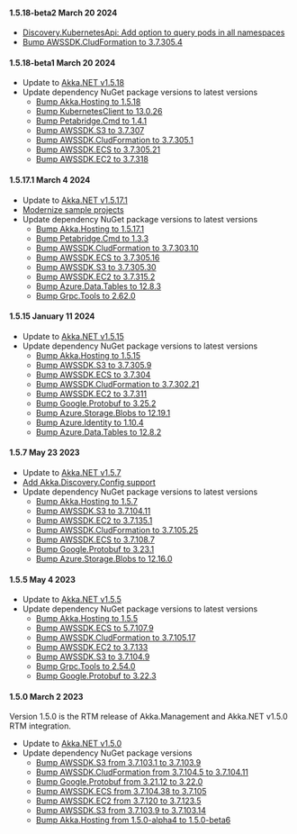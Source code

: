 #### 1.5.18-beta2 March 20 2024 ####

* [Discovery.KubernetesApi: Add option to query pods in all namespaces](https://github.com/akkadotnet/Akka.Management/pull/2421)
* [Bump AWSSDK.CludFormation to 3.7.305.4](https://github.com/akkadotnet/Akka.Management/pull/2430)

#### 1.5.18-beta1 March 20 2024 ####

* Update to [Akka.NET v1.5.18](https://github.com/akkadotnet/akka.net/releases/tag/1.5.18)
* Update dependency NuGet package versions to latest versions
  * [Bump Akka.Hosting to 1.5.18](https://github.com/akkadotnet/Akka.Management/pull/2410)
  * [Bump KubernetesClient to 13.0.26](https://github.com/akkadotnet/Akka.Management/pull/2405)
  * [Bump Petabridge.Cmd to 1.4.1](https://github.com/akkadotnet/Akka.Management/pull/2418)
  * [Bump AWSSDK.S3 to 3.7.307](https://github.com/akkadotnet/Akka.Management/pull/2412)
  * [Bump AWSSDK.CludFormation to 3.7.305.1](https://github.com/akkadotnet/Akka.Management/pull/2416)
  * [Bump AWSSDK.ECS to 3.7.305.21](https://github.com/akkadotnet/Akka.Management/pull/2414)
  * [Bump AWSSDK.EC2 to 3.7.318](https://github.com/akkadotnet/Akka.Management/pull/2417)

#### 1.5.17.1 March 4 2024 ####

* Update to [Akka.NET v1.5.17.1](https://github.com/akkadotnet/akka.net/releases/tag/1.5.17.1)
* [Modernize sample projects](https://github.com/akkadotnet/Akka.Management/pull/2285)
* Update dependency NuGet package versions to latest versions
  * [Bump Akka.Hosting to 1.5.17.1](https://github.com/akkadotnet/Akka.Management/pull/2381)
  * [Bump Petabridge.Cmd to 1.3.3](https://github.com/akkadotnet/Akka.Management/pull/2279)
  * [Bump AWSSDK.CludFormation to 3.7.303.10](https://github.com/akkadotnet/Akka.Management/pull/2373)
  * [Bump AWSSDK.ECS to 3.7.305.16](https://github.com/akkadotnet/Akka.Management/pull/2374)
  * [Bump AWSSDK.S3 to 3.7.305.30](https://github.com/akkadotnet/Akka.Management/pull/2376)
  * [Bump AWSSDK.EC2 to 3.7.315.2](https://github.com/akkadotnet/Akka.Management/pull/2377)
  * [Bump Azure.Data.Tables to 12.8.3](https://github.com/akkadotnet/Akka.Management/pull/2335)
  * [Bump Grpc.Tools to 2.62.0](https://github.com/akkadotnet/Akka.Management/pull/2366)

#### 1.5.15 January 11 2024 ####

* Update to [Akka.NET v1.5.15](https://github.com/akkadotnet/akka.net/releases/tag/1.5.15)
* Update dependency NuGet package versions to latest versions
  * [Bump Akka.Hosting to 1.5.15](https://github.com/akkadotnet/Akka.Management/pull/2271)
  * [Bump AWSSDK.S3 to 3.7.305.9](https://github.com/akkadotnet/Akka.Management/pull/2274)
  * [Bump AWSSDK.ECS to 3.7.304](https://github.com/akkadotnet/Akka.Management/pull/2275)
  * [Bump AWSSDK.CludFormation to 3.7.302.21](https://github.com/akkadotnet/Akka.Management/pull/2277)
  * [Bump AWSSDK.EC2 to 3.7.311](https://github.com/akkadotnet/Akka.Management/pull/2257)
  * [Bump Google.Protobuf to 3.25.2](https://github.com/akkadotnet/Akka.Management/pull/2264)
  * [Bump Azure.Storage.Blobs to 12.19.1](https://github.com/akkadotnet/Akka.Management/pull/2171)
  * [Bump Azure.Identity to 1.10.4](https://github.com/akkadotnet/Akka.Management/pull/2262)
  * [Bump Azure.Data.Tables to 12.8.2](https://github.com/akkadotnet/Akka.Management/pull/2250)

#### 1.5.7 May 23 2023 ####

* Update to [Akka.NET v1.5.7](https://github.com/akkadotnet/akka.net/releases/tag/1.5.7)
* [Add Akka.Discovery.Config support](https://github.com/akkadotnet/Akka.Management/pull/1758)
* Update dependency NuGet package versions to latest versions
  * [Bump Akka.Hosting to 1.5.7](https://github.com/akkadotnet/Akka.Management/pull/1770)
  * [Bump AWSSDK.S3 to 3.7.104.11](https://github.com/akkadotnet/Akka.Management/pull/1734)
  * [Bump AWSSDK.EC2 to 3.7.135.1](https://github.com/akkadotnet/Akka.Management/pull/1769)
  * [Bump AWSSDK.CludFormation to 3.7.105.25](https://github.com/akkadotnet/Akka.Management/pull/1767)
  * [Bump AWSSDK.ECS to 3.7.108.7](https://github.com/akkadotnet/Akka.Management/pull/1768)
  * [Bump Google.Protobuf to 3.23.1](https://github.com/akkadotnet/Akka.Management/pull/1755)
  * [Bump Azure.Storage.Blobs to 12.16.0](https://github.com/akkadotnet/Akka.Management/pull/1594)

#### 1.5.5 May 4 2023 ####

* Update to [Akka.NET v1.5.5](https://github.com/akkadotnet/akka.net/releases/tag/1.5.5)
* Update dependency NuGet package versions to latest versions
  * [Bump Akka.Hosting to 1.5.5](https://github.com/akkadotnet/Akka.Management/pull/1727)
  * [Bump AWSSDK.ECS to 5.7.107.9](https://github.com/akkadotnet/Akka.Management/pull/1724)
  * [Bump AWSSDK.CludFormation to 3.7.105.17](https://github.com/akkadotnet/Akka.Management/pull/1721)
  * [Bump AWSSDK.EC2 to 3.7.133](https://github.com/akkadotnet/Akka.Management/pull/1725)
  * [Bump AWSSDK.S3 to 3.7.104.9](https://github.com/akkadotnet/Akka.Management/pull/1722)
  * [Bump Grpc.Tools to 2.54.0](https://github.com/akkadotnet/Akka.Management/pull/1660)
  * [Bump Google.Protobuf to 3.22.3](https://github.com/akkadotnet/Akka.Management/pull/1613)

#### 1.5.0 March 2 2023 ####

Version 1.5.0 is the RTM release of Akka.Management and Akka.NET v1.5.0 RTM integration.

* Update to [Akka.NET v1.5.0](https://github.com/akkadotnet/akka.net/releases/tag/1.5.0)
* Update dependency NuGet package versions
  * [Bump AWSSDK.S3 from 3.7.103.1 to 3.7.103.9](https://github.com/akkadotnet/Akka.Management/pull/1318)
  * [Bump AWSSDK.CludFormation from 3.7.104.5 to 3.7.104.11](https://github.com/akkadotnet/Akka.Management/pull/1275)
  * [Bump Google.Protobuf from 3.21.12 to 3.22.0](https://github.com/akkadotnet/Akka.Management/pull/1343)
  * [Bump AWSSDK.ECS from 3.7.104.38 to 3.7.105](https://github.com/akkadotnet/Akka.Management/pull/1385)
  * [Bump AWSSDK.EC2 from 3.7.120 to 3.7.123.5](https://github.com/akkadotnet/Akka.Management/pull/1368)
  * [Bump AWSSDK.S3 from 3.7.103.9 to 3.7.103.14](https://github.com/akkadotnet/Akka.Management/pull/1374)
  * [Bump Akka.Hosting from 1.5.0-alpha4 to 1.5.0-beta6](https://github.com/akkadotnet/Akka.Management/pull/1397)
